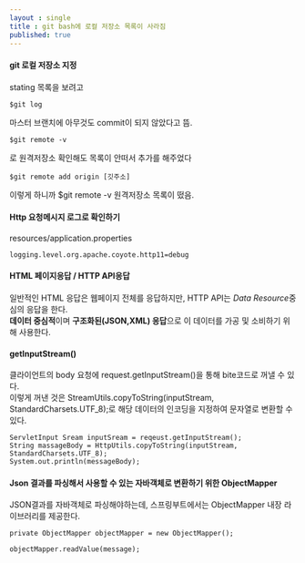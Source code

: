 ```yaml
---
layout : single
title : git bash에 로컬 저장소 목록이 사라짐
published: true
---
```

#### git 로컬 저장소 지정  
stating 목록을 보려고  
```
$git log
```
마스터 브랜치에 아무것도 commit이 되지 않았다고 뜸.  
```
$git remote -v
```
로 원격저장소 확인해도 목록이 안떠서 추가를 해주었다  
```
$git remote add origin [깃주소]
```
이렇게 하니까 $git remote -v 원격저장소 목록이 떴음.

#### Http 요청메시지 로그로 확인하기  
resources/application.properties
```
logging.level.org.apache.coyote.http11=debug
```

#### HTML 페이지응답 / HTTP API응답  
일반적인 HTML 응답은 웹페이지 전체를 응답하지만, HTTP API는 <em>Data Resource</em>중심의 응답을 한다.  
<strong>데이터 중심적</strong>이며 <strong>구조화된(JSON,XML) 응답</strong>으로 이 데이터를 가공 및 소비하기 위해 사용한다.

#### getInputStream()  
클라이언트의 body 요청에 request.getInputStream()을 통해 bite코드로 꺼낼 수 있다.  
이렇게 꺼낸 것은 StreamUtils.copyToString(inputStream, StandardCharsets.UTF_8);로 해당 데이터의 인코딩을 지정하여 문자열로 변환할 수 있다.
```
ServletInput Sream inputSream = reqeust.getInputStream();
String massageBody = HttpUtils.copyToString(inputStream, StandardCharsets.UTF_8);
System.out.println(messageBody);
```

#### Json 결과를 파싱해서 사용할 수 있는 자바객체로 변환하기 위한 ObjectMapper  
JSON결과를 자바객체로 파싱해야하는데, 스프링부트에서는 ObjectMapper 내장 라이브러리를 제공한다.  
```
private ObjectMapper objectMapper = new ObjectMapper();

objectMapper.readValue(message);
```
